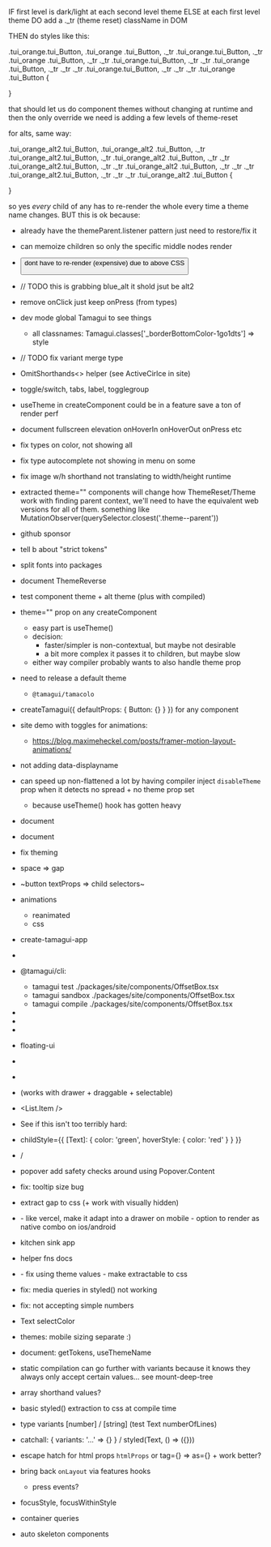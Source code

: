 
IF first level is dark/light
  at each second level theme
ELSE
  at each first level theme
DO
  add a ._tr (theme reset) className in DOM

THEN do styles like this:

.tui_orange.tui_Button,
.tui_orange .tui_Button,
._tr .tui_orange.tui_Button,
._tr .tui_orange .tui_Button,
._tr ._tr .tui_orange.tui_Button,
._tr ._tr .tui_orange .tui_Button,
._tr ._tr ._tr .tui_orange.tui_Button,
._tr ._tr ._tr .tui_orange .tui_Button {

}

that should let us do component themes without changing at runtime and then the only override we need is adding a few levels of theme-reset

for alts, same way:

.tui_orange_alt2.tui_Button,
.tui_orange_alt2 .tui_Button,
._tr .tui_orange_alt2.tui_Button,
._tr .tui_orange_alt2 .tui_Button,
._tr ._tr .tui_orange_alt2.tui_Button,
._tr ._tr .tui_orange_alt2 .tui_Button,
._tr ._tr ._tr .tui_orange_alt2.tui_Button,
._tr ._tr ._tr .tui_orange_alt2 .tui_Button {

}

so yes *every* child <Theme /> of any <Theme /> has to re-render the whole every time a theme name changes. BUT this is ok because:

- already have the themeParent.listener pattern just need to restore/fix it
- can memoize <Theme /> children so only the specific middle nodes render
- <Button /> dont have to re-render (expensive) due to above CSS


- // TODO this is grabbing blue_alt it shold jsut be alt2
- remove onClick just keep onPress (from types)
- dev mode global Tamagui to see things
  - all classnames: Tamagui.classes['_borderBottomColor-1go1dts'] => style
- // TODO fix variant merge type
- OmitShorthands<> helper (see ActiveCirlce in site)
- toggle/switch, tabs, label, togglegroup
- useTheme in createComponent could be in a feature save a ton of render perf
- document fullscreen elevation onHoverIn onHoverOut onPress etc
- fix types on color, not showing all
- fix type autocomplete not showing in menu on some
- fix image w/h shorthand not translating to width/height runtime
- extracted theme="" components will change how ThemeReset/Theme work with finding parent context, we'll need to have the equivalent web versions for all of them. something like MutationObserver(querySelector.closest('.theme--parent'))
- github sponsor
- tell b about "strict tokens"
- split fonts into packages
- document ThemeReverse

- test component theme + alt theme (plus with compiled)

- theme="" prop on any createComponent
  - easy part is useTheme()
  - decision:
    - faster/simpler is non-contextual, but maybe not desirable
    - a bit more complex it passes it to children, but maybe slow
  - either way compiler probably wants to also handle theme prop

- need to release a default theme
  - `@tamagui/tamacolo`

- createTamagui({ defaultProps: { Button: {} } }) for any component

- site demo with toggles for animations:
  - https://blog.maximeheckel.com/posts/framer-motion-layout-animations/

- not adding data-displayname

- can speed up non-flattened a lot by having compiler inject `disableTheme` prop when it detects no spread + no theme prop set
  - because useTheme() hook has gotten heavy

- document <SizableFrame />
- document <EnsureFlexed />
- fix theming
- space => gap
- ~button textProps => child selectors~

- animations
	- reanimated
	- css

- create-tamagui-app

- <Scale />

- @tamagui/cli: 
  - tamagui test ./packages/site/components/OffsetBox.tsx
  - tamagui sandbox ./packages/site/components/OffsetBox.tsx
  - tamagui compile ./packages/site/components/OffsetBox.tsx

- <Group />
- <Selectable />
- <Draggable />

- floating-ui

- <Menu />
- <MenuDrawer />
- <List /> (works with drawer + draggable + selectable)
- <List.Item />

- See if this isn't too terribly hard:
- childStyle={{
    [Text]: {
      color: 'green',
      hoverStyle: {
        color: 'red'
      }
    }
  }}

- <Checkbox /> / <Switch />
- popover add safety checks around using Popover.Content
- fix: tooltip size bug

- extract gap to css (+ work with visually hidden)

- <Combobox />
  - like vercel, make it adapt into a drawer on mobile
    - option to render as native combo on ios/android

- kitchen sink app
- helper fns docs

- <LinearGradient />
  - fix using theme values
  - make extractable to css

- fix: media queries in styled() not working
- fix: <Paragraph size={} /> not accepting simple numbers

- Text selectColor

- themes: mobile sizing separate :)

- document: getTokens, useThemeName

- static compilation can go further with variants because it knows they always only accept certain values... see mount-deep-tree

- array shorthand values?

- basic styled() extraction to css at compile time

- type variants [number] / [string] (test Text numberOfLines)

- catchall: { variants: '...' => {} } / styled(Text, () => ({}))

- escape hatch for html props `htmlProps` or tag={} => as={} + work better?

- bring back `onLayout` via features hooks
  - press events?

- focusStyle, focusWithinStyle

- container queries

- auto skeleton components
